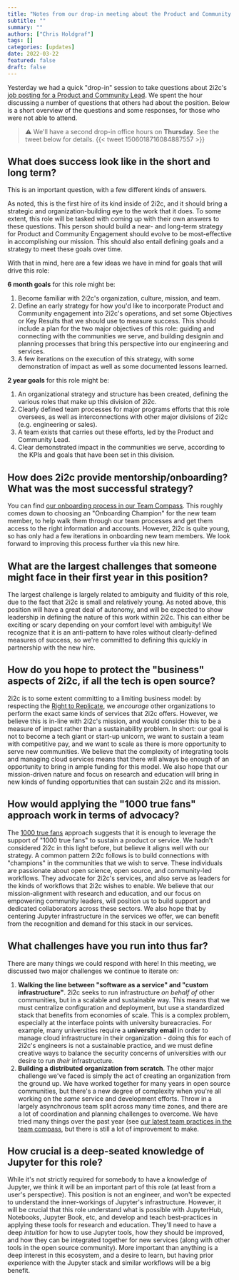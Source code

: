 ```yaml
---
title: "Notes from our drop-in meeting about the Product and Community Lead role"
subtitle: ""
summary: ""
authors: ["Chris Holdgraf"]
tags: []
categories: [updates]
date: 2022-03-22
featured: false
draft: false
---
```


Yesterday we had a quick "drop-in" session to take questions about 2i2c's [job posting for a Product and Community Lead](/blog/2022/job-product-community-lead).
We spent the hour discussing a number of questions that others had about the position.
Below is a short overview of the questions and some responses, for those who were not able to attend.

> ⚠️ We'll have a second drop-in office hours on **Thursday**. See the tweet below for details.
> {{< tweet 1506018716084887557 >}}

## What does success look like in the short and long term?

This is an important question, with a few different kinds of answers.

As noted, this is the first hire of its kind inside of 2i2c, and it should bring a strategic and organization-building eye to the work that it does.
To some extent, this role will be tasked with coming up with their own answers to these questions.
This person should build a near- and long-term strategy for Product and Community Engagement should evolve to be most-effective in accomplishing our mission.
This should also entail defining goals and a strategy to meet these goals over time.

With that in mind, here are a few ideas we have in mind for goals that will drive this role:

**6 month goals** for this role might be:

1. Become familiar with 2i2c's organization, culture, mission, and team.
2. Define an early strategy for how you'd like to incorporate Product and Community engagement into 2i2c's operations, and set some Objectives or Key Results that we should use to measure success. This should include a plan for the two major objectives of this role: guiding and connecting with the communities we serve, and building designin and planning processes that bring this perspective into our engineering and services.
3. A few iterations on the execution of this strategy, with some demonstration of impact as well as some documented lessons learned.

**2 year goals** for this role might be:

1. An organizational strategy and structure has been created, defining the various roles that make up this division of 2i2c.
2. Clearly defined team processes for major programs efforts that this role oversees, as well as interconnections with other major divisions of 2i2c (e.g. engineering or sales).
3. A team exists that carries out these efforts, led by the Product and Community Lead.
4. Clear demonstrated impact in the communities we serve, according to the KPIs and goals that have been set in this division.


## How does 2i2c provide mentorship/onboarding? What was the most successful strategy?

You can find [our onboarding process in our Team Compass](https://team-compass.2i2c.org/en/latest/get-started.html).
This roughly comes down to choosing an "Onboarding Champion" for the new team member, to help walk them through our team processes and get them access to the right information and accounts.
However, 2i2c is quite young, so has only had a few iterations in onboarding new team members.
We look forward to improving this process further via this new hire.

## What are the largest challenges that someone might face in their first year in this position?

The largest challenge is largely related to ambiguity and fluidity of this role, due to the fact that 2i2c is small and relatively young.
As noted above, this position will have a great deal of autonomy, and will be expected to show leadership in defining the nature of this work within 2i2c.
This can either be exciting or scary depending on your comfort level with ambiguity!
We recognize that it is an anti-pattern to have roles without clearly-defined measures of success, so we're committed to defining this quickly in partnership with the new hire.

## How do you hope to protect the "business" aspects of 2i2c, if all the tech is open source?

2i2c is to some extent committing to a limiting business model: by respecting the [Right to Replicate](https://2i2c.org/right-to-replicate), we *encourage* other organizations to perform the exact same kinds of services that 2i2c offers.
However, we believe this is in-line with 2i2c's mission, and would consider this to be a measure of impact rather than a sustainability problem.
In short: our goal is not to become a tech giant or start-up unicorn, we want to sustain a team with competitive pay, and we want to scale as there is more opportunity to serve new communities.
We believe that the complexity of integrating tools and managing cloud services means that there will always be enough of an opportunity to bring in ample funding for this model.
We also hope that our mission-driven nature and focus on research and education will bring in new kinds of funding opportunities that can sustain 2i2c and its mission.

## How would applying the "1000 true fans" approach work in terms of advocacy?

The [1000 true fans](https://kk.org/thetechnium/1000-true-fans/) approach suggests that it is enough to leverage the support of "1000 true fans" to sustain a product or service.
We hadn't considered 2i2c in this light before, but believe it aligns well with our strategy.
A common pattern 2i2c follows is to build connections with "champions" in the communities that we wish to serve.
These individuals are passionate about open science, open source, and community-led workflows.
They advocate for 2i2c's services, and also serve as leaders for the kinds of workflows that 2i2c wishes to enable.
We believe that our mission-alignment with research and education, and our focus on empowering community leaders, will position us to build support and dedicated collaborators across these sectors.
We also hope that by centering Jupyter infrastructure in the services we offer, we can benefit from the recognition and demand for this stack in our services.

## What challenges have you run into thus far?

There are many things we could respond with here!
In this meeting, we discussed two major challenges we continue to iterate on:

1. **Walking the line between "software as a service" and "custom infrastructure"**. 2i2c seeks to run infrastructure _on behalf of_ other communities, but in a scalable and sustainable way. This means that we must centralize configuration and deployment, but use a standardized stack that benefits from economies of scale. This is a complex problem, especially at the interface points with university bureacracies. For example, many universities require a **university email** in order to manage cloud infrastructure in their organization - doing this for each of 2i2c's engineers is not a sustainable practice, and we must define creative ways to balance the security concerns of universities with our desire to run *their* infrastructure.
2. **Building a distributed organization from scratch**. The other major challenge we've faced is simply the act of creating an organization from the ground up. We have worked together for many years in open source communities, but there's a new degree of complexity when you're all working on the _same_ service and development efforts. Throw in a largely asynchronous team split across many time zones, and there are a lot of coordination and planning challenges to overcome. We have tried many things over the past year (see [our latest team practices in the team compass](https://team-compass.2i2c.org/en/latest/practices/index.html), but there is still a lot of improvement to make.

## How crucial is a deep-seated knowledge of Jupyter for this role?

While it's not strictly required for somebody to have a knowledge of Jupyter, we think it will be an important part of this role (at least from a user's perspective).
This position is not an engineer, and won't be expected to understand the inner-workings of Jupyter's infrastructure.
However, it will be crucial that this role understand what is possible with JupyterHub, Notebooks, Jupyter Book, etc, and develop and teach best-practices in applying these tools for research and education.
They'll need to have a deep *intuition* for how to use Jupyter tools, how they should be improved, and how they can be integrated together for new services (along with other tools in the open source community).
More important than anything is a deep interest in this ecosystem, and a desire to learn, but having prior experience with the Jupyter stack and similar workflows will be a big benefit.

